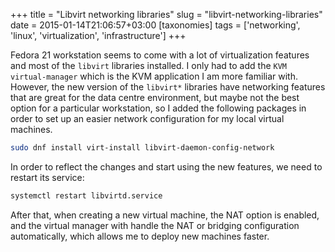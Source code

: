 +++
title = "Libvirt networking libraries"
slug = "libvirt-networking-libraries"
date = 2015-01-14T21:06:57+03:00
[taxonomies]
tags = ['networking', 'linux', 'virtualization', 'infrastructure']
+++

Fedora 21 workstation seems to come with a lot of virtualization
features and most of the `libvirt` libraries installed. I only had to
add the `KVM virtual-manager` which is the KVM application I am more
familiar with. However, the new version of the `libvirt*` libraries have
networking features that are great for the data centre environment, but
maybe not the best option for a particular workstation, so I added the
following packages in order to set up an easier network configuration
for my local virtual machines.

``` bash
sudo dnf install virt-install libvirt-daemon-config-network
```

In order to reflect the changes and start using the new features, we
need to restart its service:

``` bash
systemctl restart libvirtd.service
```

After that, when creating a new virtual machine, the NAT option is
enabled, and the virtual manager with handle the NAT or bridging
configuration automatically, which allows me to deploy new machines
faster.
